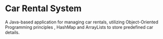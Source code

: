 # Car Rental System
A Java-based application for managing car rentals, utilizing Object-Oriented Programming principles , HashMap and ArrayLists to store predefined car details.
